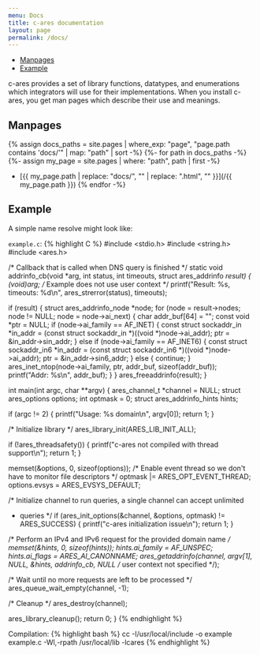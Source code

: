 ```yaml
---
menu: Docs
title: c-ares documentation
layout: page
permalink: /docs/
---
```


- [Manpages](#manpages)
- [Example](#example)

c-ares provides a set of library functions, datatypes, and enumerations
which integrators will use for their implementations.  When you install c-ares,
you get man pages which describe their use and meanings.

## Manpages

{% assign docs_paths = site.pages | where_exp: "page", "page.path contains 'docs/'" | map: "path" | sort -%}
{%- for path in docs_paths -%}
	{%- assign my_page = site.pages | where: "path", path | first -%}
- [{{ my_page.path | replace: "docs/", "" | replace: ".html", "" }}](/{{ my_page.path }})
{% endfor -%}

## Example
A simple name resolve might look like:

`example.c`:
{% highlight C %}
#include <stdio.h>
#include <string.h>
#include <ares.h>

/* Callback that is called when DNS query is finished */
static void addrinfo_cb(void *arg, int status, int timeouts,
                        struct ares_addrinfo *result)
{
  (void)arg; /* Example does not use user context */
  printf("Result: %s, timeouts: %d\n", ares_strerror(status), timeouts);

  if (result) {
    struct ares_addrinfo_node *node;
    for (node = result->nodes; node != NULL; node = node->ai_next) {
      char        addr_buf[64] = "";
      const void *ptr          = NULL;
      if (node->ai_family == AF_INET) {
        const struct sockaddr_in *in_addr =
          (const struct sockaddr_in *)((void *)node->ai_addr);
        ptr = &in_addr->sin_addr;
      } else if (node->ai_family == AF_INET6) {
        const struct sockaddr_in6 *in_addr =
          (const struct sockaddr_in6 *)((void *)node->ai_addr);
        ptr = &in_addr->sin6_addr;
      } else {
        continue;
      }
      ares_inet_ntop(node->ai_family, ptr, addr_buf, sizeof(addr_buf));
      printf("Addr: %s\n", addr_buf);
    }
  }
  ares_freeaddrinfo(result);
}

int main(int argc, char **argv)
{
  ares_channel_t            *channel = NULL;
  struct ares_options        options;
  int                        optmask = 0;
  struct ares_addrinfo_hints hints;

  if (argc != 2) {
    printf("Usage: %s domain\n", argv[0]);
    return 1;
  }

  /* Initialize library */
  ares_library_init(ARES_LIB_INIT_ALL);

  if (!ares_threadsafety()) {
    printf("c-ares not compiled with thread support\n");
    return 1;
  }

  memset(&options, 0, sizeof(options));
  /* Enable event thread so we don't have to monitor file descriptors */
  optmask      |= ARES_OPT_EVENT_THREAD;
  options.evsys = ARES_EVSYS_DEFAULT;

  /* Initialize channel to run queries, a single channel can accept unlimited
   * queries */
  if (ares_init_options(&channel, &options, optmask) != ARES_SUCCESS) {
    printf("c-ares initialization issue\n");
    return 1;
  }


  /* Perform an IPv4 and IPv6 request for the provided domain name */
  memset(&hints, 0, sizeof(hints));
  hints.ai_family = AF_UNSPEC;
  hints.ai_flags  = ARES_AI_CANONNAME;
  ares_getaddrinfo(channel, argv[1], NULL, &hints, addrinfo_cb,
                   NULL /* user context not specified */);

  /* Wait until no more requests are left to be processed */
  ares_queue_wait_empty(channel, -1);

  /* Cleanup */
  ares_destroy(channel);

  ares_library_cleanup();
  return 0;
}
{% endhighlight %}

Compilation:
{% highlight bash %}
cc -I/usr/local/include -o example example.c -Wl,-rpath /usr/local/lib -lcares
{% endhighlight %}



